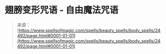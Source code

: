 <!--yml

分类：未分类

日期：2024-06-12 19:10:25

-->

# 翅膀变形咒语 - 自由魔法咒语

> 来源：[https://www.spellsofmagic.com/spells/beauty_spells/body_spells/24492/page.html#0001-01-01](https://www.spellsofmagic.com/spells/beauty_spells/body_spells/24492/page.html#0001-01-01)
